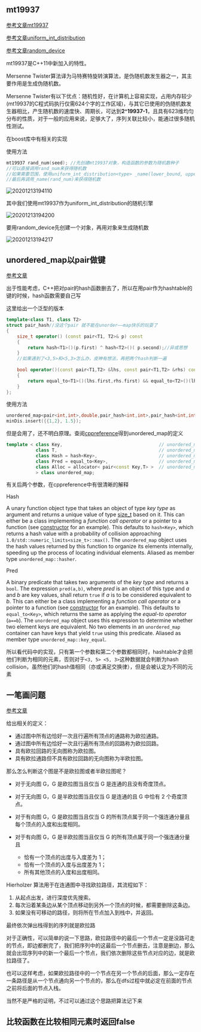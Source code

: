 ## mt19937

[参考文章mt19937](https://blog.csdn.net/caimouse/article/details/55668071)

[参考文章uniform_int_distribution](https://blog.csdn.net/Andyooper/article/details/893146780)

[参考文章random_device](https://www.cnblogs.com/egmkang/archive/2012/09/06/2673253.html)

mt19937是C++11中新加入的特性。

Mersenne Twister算法译为马特赛特旋转演算法，是伪随机数发生器之一，其主要作用是生成伪随机数。

Mersenne Twister有以下优点：随机性好，在计算机上容易实现，占用内存较少(mt19937的C程式码执行仅需624个字的工作区域)，与其它已使用的伪随机数发生器相比，产生随机数的速度快、周期长，可达到**2^19937-1**，且具有623维均匀分布的性质，对于一般的应用来说，足够大了，序列关联比较小，能通过很多随机性测试。

在boost库中有相关的实现

使用方法

```c++
mt19937 rand_num(seed); //先创建mt19937对象，构造函数的参数为随机数种子
//可以直接调用rand_num来获得随机数
//如果需要范围，使用uniform_int_distribution<type> _name(lower_bound, upper_bound) 来确定范围
//最后再调用_name(rand_num)来获得随机数
```

![20201213194110](https://picsheep.oss-cn-beijing.aliyuncs.com/pic/20201213194110.png)

其中我们使用mt19937作为uniform_int_distribution的随机引擎

![20201213194200](https://picsheep.oss-cn-beijing.aliyuncs.com/pic/20201213194200.png)

要用random_device先创建一个对象，再用对象来生成随机数

![20201213194217](https://picsheep.oss-cn-beijing.aliyuncs.com/pic/20201213194217.png)

## unordered_map以pair做键

[参考文章](https://blog.csdn.net/qq_32439305/article/details/107344082)

出于性能考虑，C++把对pair的hash函数删去了，所以在用pair作为hashtable的键的时候，hash函数需要自己写

这里给出一个泛型的版本

```c++
template<class T1, class T2> 
struct pair_hash//没这个pair 就不能在unorder——map快乐的玩耍了
{
    size_t operator() (const pair<T1, T2>& p) const
    {
        return hash<T1>()(p.first) ^ hash<T2>()( p.second);//异或思想
    }
    //如果遇到了<3,5>和<5,3>怎么办，皮神有想法，再把两个hash判断一遍
    
    bool operator()(const pair<T1,T2> &lhs, const pair<T1,T2> &rhs) const
    {
        return equal_to<T1>()(lhs.first,rhs.first) && equal_to<T2>()(lhs.second,rhs.second);
    }
};
```

使用方法

```c++
unordered_map<pair<int,int>,double,pair_hash<int,int>,pair_hash<int,int>> minDis;
minDis.insert({{1,2}, 1.5});
```

但是会用了，还不明白原理。查阅[cppreference](http://www.cplusplus.com/reference/unordered_map/unordered_map/)得到unordered_map的定义

```c++
template < class Key,                                    // unordered_map::key_type
           class T,                                      // unordered_map::mapped_type
           class Hash = hash<Key>,                       // unordered_map::hasher
           class Pred = equal_to<Key>,                   // unordered_map::key_equal
           class Alloc = allocator< pair<const Key,T> >  // unordered_map::allocator_type
           > class unordered_map;
```

有关后两个参数，在cppreference中有很清晰的解释

Hash

A unary function object type that takes an object of type *key type* as argument and returns a unique value of type [size_t](http://www.cplusplus.com/size_t) based on it. This can either be a class implementing a *function call operator* or a pointer to a function (see [constructor](http://www.cplusplus.com/unordered_map::unordered_map) for an example). This defaults to `hash<Key>`, which returns a hash value with a probability of collision approaching `1.0/std::numeric_limits<size_t>::max()`.
The `unordered_map` object uses the hash values returned by this function to organize its elements internally, speeding up the process of locating individual elements.
Aliased as member type `unordered_map::hasher`.

Pred

A binary predicate that takes two arguments of the *key type* and returns a `bool`. The expression `pred(a,b)`, where *pred* is an object of this type and *a* and *b* are key values, shall return `true` if *a* is to be considered equivalent to *b*. This can either be a class implementing a *function call operator* or a pointer to a function (see [constructor](http://www.cplusplus.com/unordered_map::unordered_map) for an example). This defaults to `equal_to<Key>`, which returns the same as applying the *equal-to operator* (`a==b`).
The `unordered_map` object uses this expression to determine whether two element keys are equivalent. No two elements in an `unordered_map` container can have keys that yield `true` using this predicate.
Aliased as member type `unordered_map::key_equal`.

所以看代码中的实现，只有第一个参数和第二个参数都相同时，hashtable才会把他们判断为相同的元素，否则对于`<3, 5> <5, 3>`这种数据就会判断为hash collision，虽然他们的hash值相同（亦或满足交换律），但是会被认定为不同的元素

## 一笔画问题

[参考文章](https://leetcode-cn.com/problems/reconstruct-itinerary/solution/zhong-xin-an-pai-xing-cheng-by-leetcode-solution/)

给出相关的定义：

- 通过图中所有边恰好一次且行遍所有顶点的通路称为欧拉通路。
- 通过图中所有边恰好一次且行遍所有顶点的回路称为欧拉回路。
- 具有欧拉回路的无向图称为欧拉图。
- 具有欧拉通路但不具有欧拉回路的无向图称为半欧拉图。

那么怎么判断这个图是不是欧拉图或者半欧拉图呢？

- 对于无向图 G，G 是欧拉图当且仅当 G 是连通的且没有奇度顶点。
- 对于无向图 G，G 是半欧拉图当且仅当 G 是连通的且 G 中恰有 2 个奇度顶点。
- 对于有向图 G，G 是欧拉图当且仅当 G 的所有顶点属于同一个强连通分量且每个顶点的入度和出度相同。

- 对于有向图 G，G 是半欧拉图当且仅当 G 的所有顶点属于同一个强连通分量且
  - 恰有一个顶点的出度与入度差为 1；
  - 恰有一个顶点的入度与出度差为 1；
  - 所有其他顶点的入度和出度相同。

Hierholzer 算法用于在连通图中寻找欧拉路径，其流程如下：

1. 从起点出发，进行深度优先搜索。
2. 每次沿着某条边从某个顶点移动到另外一个顶点的时候，都需要删除这条边。
3. 如果没有可移动的路径，则将所在节点加入到栈中，并返回。

最终依次弹出栈得到的序列就是欧拉路

对于正确性，可以简单的说一下思路，欧拉路径中的最后一个节点一定是没路可走的节点，即边都删完了，我们把序列中的这最后一个节点删去，注意是删边，那么就会出现序列中的新一个最后一个节点，我们依次删除这些节点对应的边，就是欧拉路径了。

也可以这样考虑，如果欧拉路径中的一个节点在另一个节点的后面，那么一定存在一条路径是从一个节点通向另一个节点的，那么在dfs过程中就必定在前面的节点之前将后面的节点入栈。

当然不是严格的证明，不过可以通过这个思路把算法记下来

## 比较函数在比较相同元素时返回false
